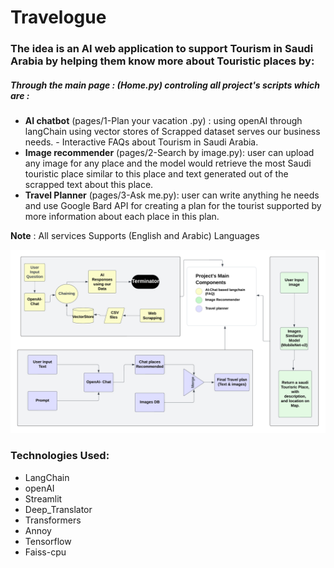 # Travelogue
### The idea is an AI web application to support Tourism in Saudi Arabia by helping them know more about Touristic places by:
##### Through the main page : (Home.py) controling all project's scripts which are :
- **AI chatbot** (pages/1-Plan your vacation .py) : using openAI through langChain using vector stores of Scrapped dataset serves our business needs. - Interactive FAQs about Tourism in Saudi Arabia.
- **Image recommender** (pages/2-Search by image.py): user can upload any image for any place and the model would retrieve the most Saudi touristic place similar to this place and text generated out of the scrapped text about this place.
- **Travel Planner** (pages/3-Ask me.py): user can write anything he needs and use Google Bard API for creating a plan for the tourist supported by more information about each place in this plan.

**Note** : All services Supports (English and Arabic) Languages

![Project Flow](project-Flow.png)

### Technologies Used:
- LangChain
- openAI
- Streamlit
- Deep_Translator
- Transformers
- Annoy
- Tensorflow
- Faiss-cpu
